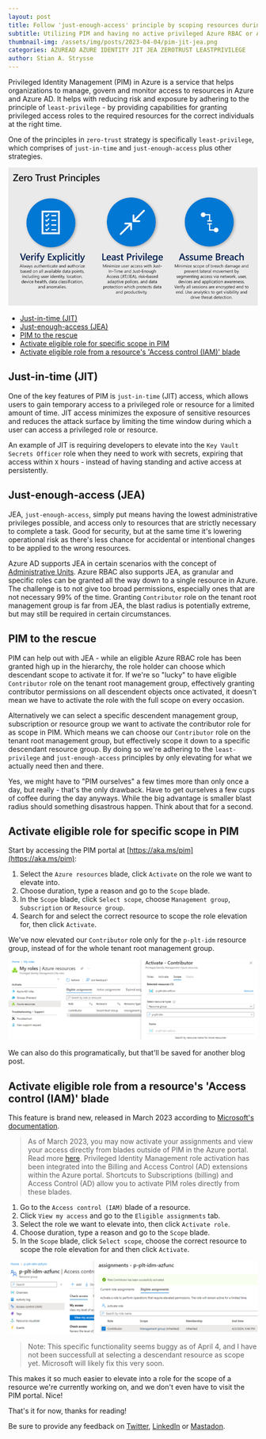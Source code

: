 ```yaml
---
layout: post
title: Follow 'just-enough-access' principle by scoping resources during role elevation in Azure PIM
subtitle: Utilizing PIM and having no active privileged Azure RBAC or Azure AD roles by default, always requiring 'just-in-time' elevation, is an important risk-reducing strategy. But scoping down access to only the necessary resources during PIM role elevation, adhering to 'just-enough-access', is also best practise. Let's explore how and why.
thumbnail-img: /assets/img/posts/2023-04-04/pim-jit-jea.png
categories: AZUREAD AZURE IDENTITY JIT JEA ZEROTRUST LEASTPRIVILEGE
author: Stian A. Strysse
---
```


Privileged Identity Management (PIM) in Azure is a service that helps organizations to manage, govern and monitor access to resources in Azure and Azure AD. It helps with reducing risk and exposure by adhering to the principle of `least-privilege` - by providing capabilities for granting privileged access roles to the required resources for the correct individuals at the right time.

One of the principles in `zero-trust` strategy is specifically `least-privilege`, which comprises of `just-in-time` and `just-enough-access` plus other strategies.

![Zero trust principles - by Microsoft (https://learn.microsoft.com/en-us/microsoftteams/shared-device-security-for-microsoft-teams)](/assets/img/posts/2023-04-04/zerotrustprinciples.png)

* [Just-in-time (JIT)](#just-in-time-jit)
* [Just-enough-access (JEA)](#just-enough-access-jea)
* [PIM to the rescue](#pim-to-the-rescue)
* [Activate eligible role for specific scope in PIM](#activate-eligible-role-for-specific-scope-in-pim)
* [Activate eligible role from a resource's 'Access control (IAM)' blade](#activate-eligible-role-from-a-resources-access-control-iam-blade)

## Just-in-time (JIT)

One of the key features of PIM is `just-in-time` (JIT) access, which allows users to gain temporary access to a privileged role or resource for a limited amount of time. JIT access minimizes the exposure of sensitive resources and reduces the attack surface by limiting the time window during which a user can access a privileged role or resource.

An example of JIT is requiring developers to elevate into the `Key Vault Secrets Officer` role when they need to work with secrets, expiring that access within `X` hours - instead of having standing and active access at persistently.

## Just-enough-access (JEA)

JEA, `just-enough-access`, simply put means having the lowest administrative privileges possible, and access only to resources that are strictly necessary to complete a task. Good for security, but at the same time it's lowering operational risk as there's less chance for accidental or intentional  changes to be applied to the wrong resources.

Azure AD supports JEA in certain scenarios with the concept of [Administrative Units](https://learn.microsoft.com/en-us/azure/active-directory/roles/administrative-units). Azure RBAC also supports JEA, as granular and specific roles can be granted all the way down to a single resource in Azure. The challenge is to not give too broad permissions, especially ones that are not necessary 99% of the time. Granting `Contributor` role on the tenant root management group is far from JEA, the blast radius is potentially extreme, but may still be required in certain circumstances.

## PIM to the rescue

PIM can help out with JEA - while an eligible Azure RBAC role has been granted high up in the hierarchy, the role holder can choose which descendant scope to activate it for. If we're so "lucky" to have eligible `Contributor` role on the tenant root management group, effectively granting contributor permissions on all descendent objects once activated, it doesn't mean we have to activate the role with the full scope on every occasion.

Alternatively we can select a specific descendent management group, subscription or resource group we want to activate the contributor role for as scope in PIM. Which means we can choose our `Contributor` role on the tenant root management group, but effectively scope it down to a specific descendant resource group. By doing so we're adhering to the `least-privilege` and `just-enough-access` principles by only elevating for what we actually need then and there.

Yes, we might have to "PIM ourselves" a few times more than only once a day, but really - that's the only drawback. Have to get ourselves a few cups of coffee during the day anyways. While the big advantage is smaller blast radius should something disastrous happen. Think about that for a second.

## Activate eligible role for specific scope in PIM

Start by accessing the PIM portal at [https://aka.ms/pim](https://aka.ms/pim):

1. Select the `Azure resources` blade, click `Activate` on the role we want to elevate into.
2. Choose duration, type a reason and go to the `Scope` blade.
3. In the `Scope` blade, click `Select scope`, choose `Management group`, `Subscription` or `Resource group`.
4. Search for and select the correct resource to scope the role elevation for, then click `Activate`.

We've now elevated our `Contributor` role only for the `p-plt-idm` resource group, instead of for the whole tenant root management group.

![PIM - elevate into role on scope](/assets/img/posts/2023-04-04/pim-scope-elevation.png)

We can also do this programatically, but that'll be saved for another blog post.

## Activate eligible role from a resource's 'Access control (IAM)' blade

This feature is brand new, released in March 2023 according to [Microsoft's documentation](https://learn.microsoft.com/en-us/azure/active-directory/privileged-identity-management/pim-resource-roles-activate-your-roles).

> As of March 2023, you may now activate your assignments and view your access directly from blades outside of PIM in the Azure portal. Read more [here](https://learn.microsoft.com/en-us/azure/active-directory/privileged-identity-management/pim-resource-roles-activate-your-roles#activate-with-azure-portal). Privileged Identity Management role activation has been integrated into the Billing and Access Control (AD) extensions within the Azure portal. Shortcuts to Subscriptions (billing) and Access Control (AD) allow you to activate PIM roles directly from these blades.

1. Go to the `Access control (IAM)` blade of a resource.
2. Click `View my access` and go to the `Eligible assignments` tab.
3. Select the role we want to elevate into, then click `Activate role`.
4. Choose duration, type a reason and go to the `Scope` blade.
5. In the `Scope` blade, click `Select scope`, choose the correct resource to scope the role elevation for and then click `Activate`.

![Access blade - elevate into role on scope](/assets/img/posts/2023-04-04/accessblade-scope-elevation.png)

> Note: This specific functionality seems buggy as of April 4, and I have not been successfull at selecting a descendant resource as scope yet. Microsoft will likely fix this very soon.

This makes it so much easier to elevate into a role for the scope of a resource we're currently working on, and we don't even have to visit the PIM portal. Nice!

That's it for now, thanks for reading!

Be sure to provide any feedback on [Twitter](https://twitter.com/stianstrysse/status/1640426366603542545), [LinkedIn](https://www.linkedin.com/posts/stianstrysse_securing-user-identities-in-azure-ad-beyond-activity-7046191571314032641-EZ8T) or [Mastadon](https://infosec.exchange/@stians/110096763996667030).
